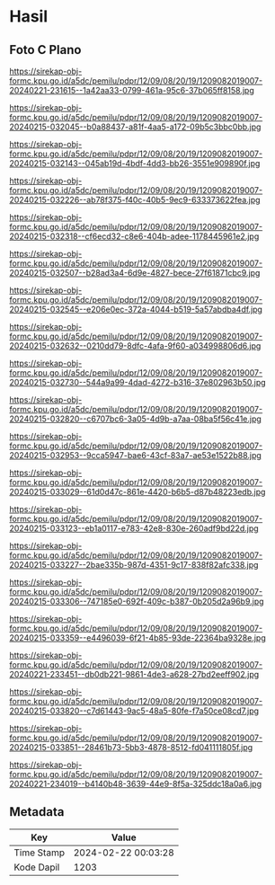 # Hasil

## Foto C Plano

https://sirekap-obj-formc.kpu.go.id/a5dc/pemilu/pdpr/12/09/08/20/19/1209082019007-20240221-231615--1a42aa33-0799-461a-95c6-37b065ff8158.jpg

https://sirekap-obj-formc.kpu.go.id/a5dc/pemilu/pdpr/12/09/08/20/19/1209082019007-20240215-032045--b0a88437-a81f-4aa5-a172-09b5c3bbc0bb.jpg

https://sirekap-obj-formc.kpu.go.id/a5dc/pemilu/pdpr/12/09/08/20/19/1209082019007-20240215-032143--045ab19d-4bdf-4dd3-bb26-3551e909890f.jpg

https://sirekap-obj-formc.kpu.go.id/a5dc/pemilu/pdpr/12/09/08/20/19/1209082019007-20240215-032226--ab78f375-f40c-40b5-9ec9-633373622fea.jpg

https://sirekap-obj-formc.kpu.go.id/a5dc/pemilu/pdpr/12/09/08/20/19/1209082019007-20240215-032318--cf6ecd32-c8e6-404b-adee-1178445961e2.jpg

https://sirekap-obj-formc.kpu.go.id/a5dc/pemilu/pdpr/12/09/08/20/19/1209082019007-20240215-032507--b28ad3a4-6d9e-4827-bece-27f61871cbc9.jpg

https://sirekap-obj-formc.kpu.go.id/a5dc/pemilu/pdpr/12/09/08/20/19/1209082019007-20240215-032545--e206e0ec-372a-4044-b519-5a57abdba4df.jpg

https://sirekap-obj-formc.kpu.go.id/a5dc/pemilu/pdpr/12/09/08/20/19/1209082019007-20240215-032632--0210dd79-8dfc-4afa-9f60-a034998806d6.jpg

https://sirekap-obj-formc.kpu.go.id/a5dc/pemilu/pdpr/12/09/08/20/19/1209082019007-20240215-032730--544a9a99-4dad-4272-b316-37e802963b50.jpg

https://sirekap-obj-formc.kpu.go.id/a5dc/pemilu/pdpr/12/09/08/20/19/1209082019007-20240215-032820--c6707bc6-3a05-4d9b-a7aa-08ba5f56c41e.jpg

https://sirekap-obj-formc.kpu.go.id/a5dc/pemilu/pdpr/12/09/08/20/19/1209082019007-20240215-032953--9cca5947-bae6-43cf-83a7-ae53e1522b88.jpg

https://sirekap-obj-formc.kpu.go.id/a5dc/pemilu/pdpr/12/09/08/20/19/1209082019007-20240215-033029--61d0d47c-861e-4420-b6b5-d87b48223edb.jpg

https://sirekap-obj-formc.kpu.go.id/a5dc/pemilu/pdpr/12/09/08/20/19/1209082019007-20240215-033123--eb1a0117-e783-42e8-830e-260adf9bd22d.jpg

https://sirekap-obj-formc.kpu.go.id/a5dc/pemilu/pdpr/12/09/08/20/19/1209082019007-20240215-033227--2bae335b-987d-4351-9c17-838f82afc338.jpg

https://sirekap-obj-formc.kpu.go.id/a5dc/pemilu/pdpr/12/09/08/20/19/1209082019007-20240215-033306--747185e0-692f-409c-b387-0b205d2a96b9.jpg

https://sirekap-obj-formc.kpu.go.id/a5dc/pemilu/pdpr/12/09/08/20/19/1209082019007-20240215-033359--e4496039-6f21-4b85-93de-22364ba9328e.jpg

https://sirekap-obj-formc.kpu.go.id/a5dc/pemilu/pdpr/12/09/08/20/19/1209082019007-20240221-233451--db0db221-9861-4de3-a628-27bd2eeff902.jpg

https://sirekap-obj-formc.kpu.go.id/a5dc/pemilu/pdpr/12/09/08/20/19/1209082019007-20240215-033820--c7d61443-9ac5-48a5-80fe-f7a50ce08cd7.jpg

https://sirekap-obj-formc.kpu.go.id/a5dc/pemilu/pdpr/12/09/08/20/19/1209082019007-20240215-033851--28461b73-5bb3-4878-8512-fd041111805f.jpg

https://sirekap-obj-formc.kpu.go.id/a5dc/pemilu/pdpr/12/09/08/20/19/1209082019007-20240221-234019--b4140b48-3639-44e9-8f5a-325ddc18a0a6.jpg


## Metadata

| Key        | Value               |
| ---------- | ------------------- |
| Time Stamp | 2024-02-22 00:03:28 |
| Kode Dapil | 1203                |



